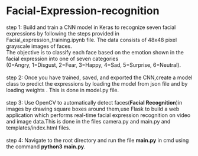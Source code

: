 # Facial-Expression-recognition
step 1:
Build and train a CNN model in Keras to recognize seven facial expressions by following the steps provided in Facial_expression_training.ipynb file. 
The data consists of 48x48 pixel grayscale images of faces. <br>The objective is to classify each face based on the emotion shown in the facial expression into one of seven categories <br>(0=Angry, 1=Disgust, 2=Fear, 3=Happy, 4=Sad, 5=Surprise, 6=Neutral).<br><br>
step 2:
Once you have trained, saved, and exported the CNN,create a model class to predict the expressions by loading the model from json file and by loading weights . This is done in model.py file.<br><br>
step 3:
Use OpenCV to automatically detect faces(<b>Facial Recognition</b>)in images by drawing square boxes around them,use Flask to build a web application which performs real-time facial expression recognition on video and image data.This is done in the files camera.py and main.py and templates/index.html files.<br><br>
step 4:
Navigate to the root directory and run the file <b>main.py</b> in cmd using the command <b>python3 main.py</b>.


 

